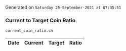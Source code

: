 Generated on `Saturday 25-September-2021 at 07:35:51`

### Current to Target Coin Ratio
`current_coin_ratio.sh`

Date|Current|Target|Ratio
---|---|---|---
